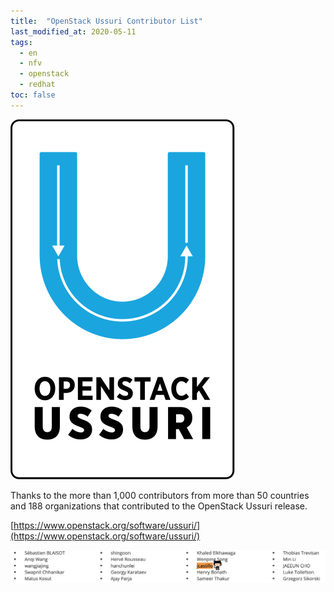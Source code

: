 ```yaml
---
title:  "OpenStack Ussuri Contributor List"
last_modified_at: 2020-05-11
tags:
  - en
  - nfv
  - openstack
  - redhat
toc: false
---
```


![](/assets/images/posts/2020-05-11-ussuri/2020-05-11-ussuri.svg)

Thanks to the more than 1,000 contributors from more than 50 countries and 188 organizations that contributed to the OpenStack Ussuri release.

[https://www.openstack.org/software/ussuri/](https://www.openstack.org/software/ussuri/)

![](/assets/images/posts/2020-05-11-ussuri/1.png)
